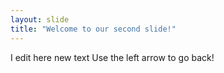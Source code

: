 ```yaml
---
layout: slide
title: "Welcome to our second slide!"
---
```

I edit here new text
Use the left arrow to go back!
